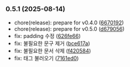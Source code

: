 ## <small>0.5.1 (2025-08-14)</small>

* chore(release): prepare for v0.4.0 ([6670192](https://github.com/mlnwns/snap-spot-journey/commit/6670192))
* chore(release): prepare for v0.5.0 ([d679056](https://github.com/mlnwns/snap-spot-journey/commit/d679056))
* fix: padding 수정 ([626fe66](https://github.com/mlnwns/snap-spot-journey/commit/626fe66))
* fix: 불필요한 문구 제거 ([bce617a](https://github.com/mlnwns/snap-spot-journey/commit/bce617a))
* fix: 불필요한 문서 삭제 ([f420584](https://github.com/mlnwns/snap-spot-journey/commit/f420584))
* fix: 태그 불러오기 ([7161ed0](https://github.com/mlnwns/snap-spot-journey/commit/7161ed0))



